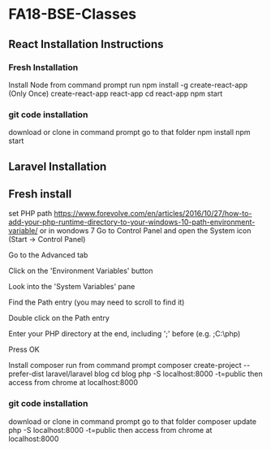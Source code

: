 # FA18-BSE-Classes

## React Installation Instructions
### Fresh Installation
Install Node
from command prompt run 
npm install -g create-react-app (Only Once)
create-react-app react-app
cd react-app
npm start

### git code installation 
download or clone 
in command prompt go to that folder 
npm install 
npm start 

## Laravel Installation
## Fresh install 

set PHP path 
https://www.forevolve.com/en/articles/2016/10/27/how-to-add-your-php-runtime-directory-to-your-windows-10-path-environment-variable/ 
or in wondows 7 
Go to Control Panel and open the System icon (Start → Control Panel)

Go to the Advanced tab

Click on the 'Environment Variables' button

Look into the 'System Variables' pane

Find the Path entry (you may need to scroll to find it)

Double click on the Path entry

Enter your PHP directory at the end, including ';' before (e.g. ;C:\php)

Press OK

Install composer 
run from command prompt
composer create-project --prefer-dist laravel/laravel blog
cd blog 
php -S localhost:8000 -t=public 
then access from chrome at localhost:8000
### git code installation 
download or clone 
in command prompt go to that folder 
composer update 
php -S localhost:8000 -t=public 
then access from chrome at localhost:8000

